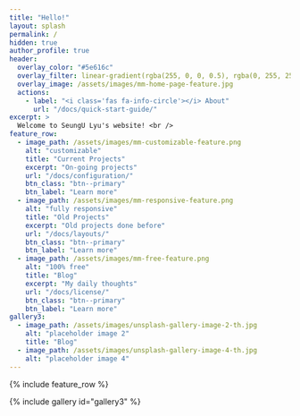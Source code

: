 ```yaml
---
title: "Hello!"
layout: splash
permalink: /
hidden: true
author_profile: true
header:
  overlay_color: "#5e616c"
  overlay_filter: linear-gradient(rgba(255, 0, 0, 0.5), rgba(0, 255, 255, 0.5))
  overlay_image: /assets/images/mm-home-page-feature.jpg
  actions:
    - label: "<i class='fas fa-info-circle'></i> About"
      url: "/docs/quick-start-guide/"
excerpt: >
  Welcome to SeungU Lyu's website! <br />
feature_row:
  - image_path: /assets/images/mm-customizable-feature.png
    alt: "customizable"
    title: "Current Projects"
    excerpt: "On-going projects"
    url: "/docs/configuration/"
    btn_class: "btn--primary"
    btn_label: "Learn more"
  - image_path: /assets/images/mm-responsive-feature.png
    alt: "fully responsive"
    title: "Old Projects"
    excerpt: "Old projects done before"
    url: "/docs/layouts/"
    btn_class: "btn--primary"
    btn_label: "Learn more"
  - image_path: /assets/images/mm-free-feature.png
    alt: "100% free"
    title: "Blog"
    excerpt: "My daily thoughts"
    url: "/docs/license/"
    btn_class: "btn--primary"
    btn_label: "Learn more"  
gallery3:
  - image_path: /assets/images/unsplash-gallery-image-2-th.jpg
    alt: "placeholder image 2"
    title: "Blog"
  - image_path: /assets/images/unsplash-gallery-image-4-th.jpg
    alt: "placeholder image 4"    
---
```


{% include feature_row %}

{% include gallery id="gallery3" %}